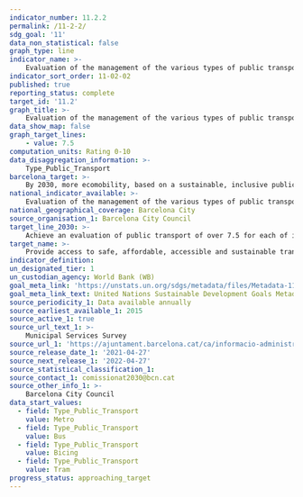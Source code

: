 ```yaml
---
indicator_number: 11.2.2
permalink: /11-2-2/
sdg_goal: '11'
data_non_statistical: false
graph_type: line
indicator_name: >-
    Evaluation of the management of the various types of public transport by the people who use them: Metro, tram, bus and Bicing
indicator_sort_order: 11-02-02
published: true
reporting_status: complete
target_id: '11.2'
graph_title: >-
    Evaluation of the management of the various types of public transport by the people who use them: Metro, tram, bus and Bicing
data_show_map: false
graph_target_lines:
    - value: 7.5
computation_units: Rating 0-10
data_disaggregation_information: >-
    Type_Public_Transport
barcelona_target: >-
    By 2030, more ecomobility, based on a sustainable, inclusive public transport system of the highest quality
national_indicator_available: >-
    Evaluation of the management of the various types of public transport by the people who use them: Metro, tram, bus and Bicing
national_geographical_coverage: Barcelona City
source_organisation_1: Barcelona City Council
target_line_2030: >-
    Achieve an evaluation of public transport of over 7.5 for each of its types (metro, tram, bus and Bicing)
target_name: >-
    Provide access to safe, affordable, accessible and sustainable transport systems for all, improving road safety, notably by expanding public transport, with special attention to the needs of those in vulnerable situations, women, children, persons with disabilities and older persons
indicator_definition:
un_designated_tier: 1
un_custodian_agency: World Bank (WB)
goal_meta_link: 'https://unstats.un.org/sdgs/metadata/files/Metadata-11-02-01.pdf'
goal_meta_link_text: United Nations Sustainable Development Goals Metadata (pdf 894kB)
source_periodicity_1: Data available annually
source_earliest_available_1: 2015
source_active_1: true
source_url_text_1: >-
    Municipal Services Survey
source_url_1: 'https://ajuntament.barcelona.cat/ca/informacio-administrativa/registre-enquestes-i-estudis-opinio'
source_release_date_1: '2021-04-27'
source_next_release_1: '2022-04-27'
source_statistical_classification_1: 
source_contact_1: comissionat2030@bcn.cat
source_other_info_1: >-
    Barcelona City Council
data_start_values: 
  - field: Type_Public_Transport
    value: Metro
  - field: Type_Public_Transport  
    value: Bus
  - field: Type_Public_Transport
    value: Bicing
  - field: Type_Public_Transport
    value: Tram
progress_status: approaching_target
---
```


